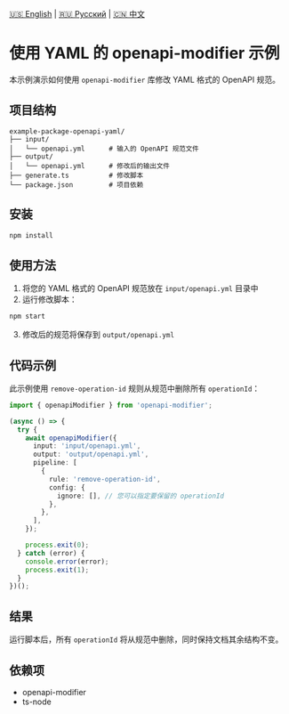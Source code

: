 [🇺🇸 English](./README.md) | [🇷🇺 Русский](./README-ru.md)  | [🇨🇳 中文](./README-zh.md)

# 使用 YAML 的 openapi-modifier 示例

本示例演示如何使用 `openapi-modifier` 库修改 YAML 格式的 OpenAPI 规范。

## 项目结构

```
example-package-openapi-yaml/
├── input/
│   └── openapi.yml      # 输入的 OpenAPI 规范文件
├── output/
│   └── openapi.yml      # 修改后的输出文件
├── generate.ts          # 修改脚本
└── package.json         # 项目依赖
```

## 安装

```bash
npm install
```

## 使用方法

1. 将您的 YAML 格式的 OpenAPI 规范放在 `input/openapi.yml` 目录中
2. 运行修改脚本：

```bash
npm start
```

3. 修改后的规范将保存到 `output/openapi.yml`

## 代码示例

此示例使用 `remove-operation-id` 规则从规范中删除所有 `operationId`：

```typescript
import { openapiModifier } from 'openapi-modifier';

(async () => {
  try {
    await openapiModifier({
      input: 'input/openapi.yml',
      output: 'output/openapi.yml',
      pipeline: [
        {
          rule: 'remove-operation-id',
          config: {
            ignore: [], // 您可以指定要保留的 operationId
          },
        },
      ],
    });

    process.exit(0);
  } catch (error) {
    console.error(error);
    process.exit(1);
  }
})();
```

## 结果

运行脚本后，所有 `operationId` 将从规范中删除，同时保持文档其余结构不变。

## 依赖项

- openapi-modifier
- ts-node 